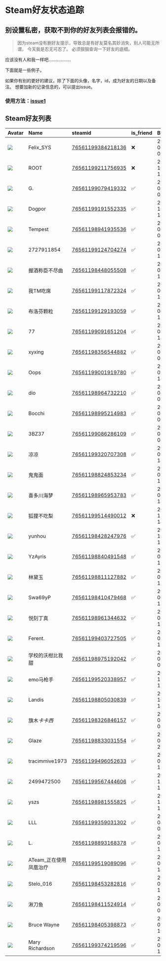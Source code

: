 # Steam好友状态追踪
## 别设置私密，获取不到你的好友列表会报错的。

> 因为steam没有删好友提示，导致总是有好友莫名其妙消失，别人可能无所谓，
> 今天我是忍无可忍了。 必须狠狠查询一下好友的底细。

应该没有人和我一样吧………………

下面就是一些例子。

如果你有别的更好的建议，除了下面的头像，名字，id，成为好友的日期以及备注。 想要加新的记录信息的，可以提出issue。

### 使用方法：[issue1](https://github.com/systemannounce/SteamFriends/issues/1)

## Steam好友列表

| Avatar                                                                            | Name            | steamid                                                                     | is_friend   | BFD                 | Remark   |
|:----------------------------------------------------------------------------------|:----------------|:----------------------------------------------------------------------------|:------------|:--------------------|:---------|
| ![](https://avatars.steamstatic.com/d41abd4be0b3769e1919802da758591a11639b13.jpg) | Felix_SYS       | [76561199384218136](https://steamcommunity.com/profiles/76561199384218136/) | ❌           | 2022-08-14 01:06:38 |          |
| ![](https://avatars.steamstatic.com/ef15d4fa577672454e11c4dc5fbfa9fc71722ede.jpg) | ROOT            | [76561199211756935](https://steamcommunity.com/profiles/76561199211756935/) | ❌           | 2021-10-02 11:23:03 |          |
| ![](https://avatars.steamstatic.com/cdff433c9ea96c9933449fa59011b1dc31a4f0a2.jpg) | G.              | [76561199079419332](https://steamcommunity.com/profiles/76561199079419332/) | ✅           | 2021-08-01 02:42:35 |          |
| ![](https://avatars.steamstatic.com/be928c28691947502310e9eb44cad559af55331f.jpg) | Dogpor          | [76561199191552335](https://steamcommunity.com/profiles/76561199191552335/) | ✅           | 2021-10-04 14:12:59 |          |
| ![](https://avatars.steamstatic.com/b01ca402b08605d1216e7c4ac5a9c9e64a648c2e.jpg) | Tempest         | [76561198941935536](https://steamcommunity.com/profiles/76561198941935536/) | ✅           | 2019-08-03 02:17:25 |          |
| ![](https://avatars.steamstatic.com/fef49e7fa7e1997310d705b2a6158ff8dc1cdfeb.jpg) | 2727911854      | [76561199124704274](https://steamcommunity.com/profiles/76561199124704274/) | ✅           | 2021-09-24 12:43:39 |          |
| ![](https://avatars.steamstatic.com/35eb986ddec52be02c02300665ccebfaa534171a.jpg) | 握酒称臣不尽曲         | [76561198448055508](https://steamcommunity.com/profiles/76561198448055508/) | ✅           | 2021-08-17 13:31:17 |          |
| ![](https://avatars.steamstatic.com/1dc654c6650df02b56c32369eb4a34cf9c919845.jpg) | 我TM吃席           | [76561199117872324](https://steamcommunity.com/profiles/76561199117872324/) | ✅           | 2023-06-20 10:07:09 |          |
| ![](https://avatars.steamstatic.com/1e0dfe15ef6fc031ac8ad3789eb21dcac8b3492b.jpg) | 布洛芬颗粒           | [76561199129193059](https://steamcommunity.com/profiles/76561199129193059/) | ✅           | 2023-04-30 15:37:07 |          |
| ![](https://avatars.steamstatic.com/ba42da42df8de910a5c948c68757c1b8465fbd9e.jpg) | 77              | [76561199091651204](https://steamcommunity.com/profiles/76561199091651204/) | ✅           | 2024-03-06 14:22:24 |          |
| ![](https://avatars.steamstatic.com/cf5b57734d36068d469a7a74bdc76e98803fefe9.jpg) | xyxing          | [76561198356544882](https://steamcommunity.com/profiles/76561198356544882/) | ✅           | 2020-03-25 08:06:06 |          |
| ![](https://avatars.steamstatic.com/198fe94358c7451d91b71229efab9efe3fe97a76.jpg) | Oops            | [76561199001919780](https://steamcommunity.com/profiles/76561199001919780/) | ✅           | 2023-05-01 14:37:16 |          |
| ![](https://avatars.steamstatic.com/798944ce517aec3ee45c8f051be008544768d86e.jpg) | dio             | [76561198964732210](https://steamcommunity.com/profiles/76561198964732210/) | ✅           | 2019-08-31 08:21:06 |          |
| ![](https://avatars.steamstatic.com/c290a6208b482854651a6afd2b144672e2e47162.jpg) | Bocchi          | [76561198995214983](https://steamcommunity.com/profiles/76561198995214983/) | ✅           | 2021-02-09 09:02:11 |          |
| ![](https://avatars.steamstatic.com/fef49e7fa7e1997310d705b2a6158ff8dc1cdfeb.jpg) | 3BZ37           | [76561199086286109](https://steamcommunity.com/profiles/76561199086286109/) | ✅           | 2024-05-28 04:22:43 |          |
| ![](https://avatars.steamstatic.com/123360e4d9c477641e6ad04a28823fd5c8f20c83.jpg) | 凉凉              | [76561199320707308](https://steamcommunity.com/profiles/76561199320707308/) | ✅           | 2023-09-10 14:34:16 |          |
| ![](https://avatars.steamstatic.com/d5de16e4ed70abdd6c81315368e2cf2dbe2e3d66.jpg) | 鬼鬼面             | [76561198824853234](https://steamcommunity.com/profiles/76561198824853234/) | ✅           | 2021-03-12 12:04:29 |          |
| ![](https://avatars.steamstatic.com/2e6dfb24d4471fc7dcf43886b7fe6d29dbf1dd14.jpg) | 喜多川海梦           | [76561198965953783](https://steamcommunity.com/profiles/76561198965953783/) | ✅           | 2020-04-08 14:36:09 |          |
| ![](https://avatars.steamstatic.com/d042201b7b13cc0c1f751766f99f7f939419722c.jpg) | 狐狸不吃梨           | [76561199514490012](https://steamcommunity.com/profiles/76561199514490012/) | ❌           | 2023-12-09 14:04:44 |          |
| ![](https://avatars.steamstatic.com/fef49e7fa7e1997310d705b2a6158ff8dc1cdfeb.jpg) | yunhou          | [76561198428247976](https://steamcommunity.com/profiles/76561198428247976/) | ✅           | 2022-10-28 12:15:59 |          |
| ![](https://avatars.steamstatic.com/34606cef3e957f04b5905c8c883c182c2913d45e.jpg) | YzAyris         | [76561198840491548](https://steamcommunity.com/profiles/76561198840491548/) | ✅           | 2019-09-12 12:21:22 |          |
| ![](https://avatars.steamstatic.com/fedc9a55b2082eedaa4c99895ac9715f7f74c772.jpg) | 林黛玉             | [76561198811127882](https://steamcommunity.com/profiles/76561198811127882/) | ✅           | 2021-09-30 13:43:54 |          |
| ![](https://avatars.steamstatic.com/393af569d8813d0cd6821e093df8d20be5a10bbc.jpg) | Swa69yP         | [76561198410479468](https://steamcommunity.com/profiles/76561198410479468/) | ✅           | 2022-06-07 12:11:07 |          |
| ![](https://avatars.steamstatic.com/47d584dbde5efd965bb1d524313cd7899daef041.jpg) | 悦刻丁真            | [76561198961344632](https://steamcommunity.com/profiles/76561198961344632/) | ✅           | 2020-08-11 11:27:53 |          |
| ![](https://avatars.steamstatic.com/bc7da55c4e7b25ea654c4aee0b297a3db7d63371.jpg) | Ferent.         | [76561199403727505](https://steamcommunity.com/profiles/76561199403727505/) | ✅           | 2024-01-16 11:51:16 |          |
| ![](https://avatars.steamstatic.com/479316df2f05876df93e817a69ae013222b41fd5.jpg) | 学校的沃柑比我甜        | [76561198975192042](https://steamcommunity.com/profiles/76561198975192042/) | ✅           | 2021-07-01 03:42:12 |          |
| ![](https://avatars.steamstatic.com/0e96fd1da4c91017a7c1de980d6361b139e6831d.jpg) | emo马枪手          | [76561199520338957](https://steamcommunity.com/profiles/76561199520338957/) | ✅           | 2023-12-09 13:27:42 |          |
| ![](https://avatars.steamstatic.com/3bee5915b0130ad3fc30fef98bc07cae0930fd51.jpg) | Landis          | [76561198805030839](https://steamcommunity.com/profiles/76561198805030839/) | ✅           | 2019-10-10 14:54:05 |          |
| ![](https://avatars.steamstatic.com/c39ec6df9d7ae7ce58842f63816ba9bb1049ef1e.jpg) | 旗木$卡卡西$         | [76561198326846157](https://steamcommunity.com/profiles/76561198326846157/) | ✅           | 2020-08-01 08:11:01 |          |
| ![](https://avatars.steamstatic.com/5e7b370539c38498f91f9fd69f246ef9683c0ee5.jpg) | Glaze           | [76561198833031554](https://steamcommunity.com/profiles/76561198833031554/) | ✅           | 2021-04-23 23:12:44 |          |
| ![](https://avatars.steamstatic.com/fef49e7fa7e1997310d705b2a6158ff8dc1cdfeb.jpg) | tracimmive1973  | [76561199496052633](https://steamcommunity.com/profiles/76561199496052633/) | ✅           | 2024-09-02 11:40:57 |          |
| ![](https://avatars.steamstatic.com/649c6da4ef43e9cb98b8d3e6946954feb0dd7bf3.jpg) | 2499472500      | [76561199567444606](https://steamcommunity.com/profiles/76561199567444606/) | ✅           | 2023-11-02 11:43:05 |          |
| ![](https://avatars.steamstatic.com/7f65840367c00bdf46df77403b7f4c8f36514947.jpg) | yszs            | [76561198981555825](https://steamcommunity.com/profiles/76561198981555825/) | ✅           | 2019-11-08 12:31:48 |          |
| ![](https://avatars.steamstatic.com/fef49e7fa7e1997310d705b2a6158ff8dc1cdfeb.jpg) | LLL             | [76561199359031302](https://steamcommunity.com/profiles/76561199359031302/) | ✅           | 2023-04-05 08:53:58 |          |
| ![](https://avatars.steamstatic.com/44c3cb5365bfb1b3b1d646cbee6e1caee1121ba7.jpg) | L.              | [76561198893168378](https://steamcommunity.com/profiles/76561198893168378/) | ✅           | 2021-08-08 12:36:15 |          |
| ![](https://avatars.steamstatic.com/a915578b87ab5f0a61ffe1faabeedb31df8839fc.jpg) | ATeam_正在使用凤凰治疗  | [76561199519089096](https://steamcommunity.com/profiles/76561199519089096/) | ✅           | 2024-08-31 14:07:17 |          |
| ![](https://avatars.steamstatic.com/b1ea89537123f98e30bb62d18175f836a4ecf054.jpg) | Stelo_016       | [76561198453282816](https://steamcommunity.com/profiles/76561198453282816/) | ✅           | 2021-03-12 12:38:00 |          |
| ![](https://avatars.steamstatic.com/a7076bf1aea6852215b08b873315ec513bfd53ba.jpg) | 湫刀鱼             | [76561198411524914](https://steamcommunity.com/profiles/76561198411524914/) | ✅           | 2020-03-31 03:25:40 |          |
| ![](https://avatars.steamstatic.com/e1ba2cb4b2abc05dcd0438c0eabbcc5876e4ef89.jpg) | Bruce Wayne     | [76561198405398873](https://steamcommunity.com/profiles/76561198405398873/) | ✅           | 2025-01-01 10:49:38 |          |
| ![](https://avatars.steamstatic.com/271a5ecef1cae225e7fb76bb988d6a6ff09ac230.jpg) | Mary Richardson | [76561199374219596](https://steamcommunity.com/profiles/76561199374219596/) | ✅           | 2025-01-02 17:12:31 |          |